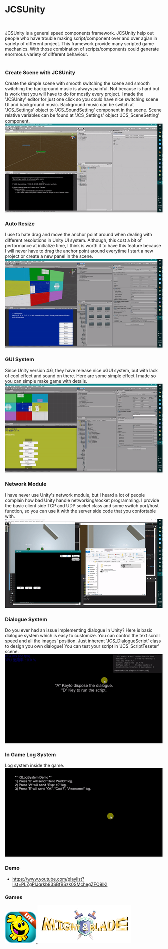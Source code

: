 # JCSUnity #
<br/>

JCSUnity is a general speed components framework. JCSUnity help out
people who have trouble making script/component over and over agian
in variety of different project. This framework provide many scripted
game mechanics. With those combination of scripts/components could
generate enormous variety of different behaviour. <br/><br/>

### Create Scene with JCSUnity ###
Create the simple scene with smooth switching the scene and smooth
switching the background music is always painful. Not because is
hard but is work that you will have to do for mostly every project. 
I made the 'JCSUnity' editor for just one click so you could have
nice switching scene UI and background music. Background music can
be switch at 'JCS_Settings' object to 'JCS_SoundSetting' component 
in the scene. Scene relative variables can be found at 'JCS_Settings' 
object 'JCS_SceneSetting' component.<br/>
<img src="./screen_shot/fast_create_scene.gif"/>

### Auto Resize ###
I use to hate drag and move the anchor point around when dealing
with different resolutions in Unity UI system. Although, this
cost a bit of performance at initialize time, I think is worth it to
have this feature because I will never have to drag the anchor point
around everytime I start a new project or create a new panel in the 
scene. <br/>
<img src="./screen_shot/auto_resize.gif"/>

### GUI System ###
Since Unity version 4.6, they have release nice uGUI system, but 
with lack of cool effect and sound on there. Here are some simple
effect I made so you can simple make game with details. <br/>
<img src="./screen_shot/GUI_system.gif"/>

### Network Module ###
I have never use Unity's network module, but I heard a lot of people
complain how bad Unity handle networking/socket programming. I provide
the basic client side TCP and UDP socket class and some switch 
port/host function, so you can use it with the server side code that 
you confortable with. <br/>
<img src="./screen_shot/network_module.gif"/>

### Dialogue System ###
Do you ever had an issue implementing dialogue in Unity? Here is basic
dialogue system which is easy to customize. You can control the text
scroll speed and all the images' position. Just inherent 'JCS_DialogueScript'
class to design you own dialogue! You can test your script in 'JCS_ScriptTeseter'
scene. <br/>
<img src="./screen_shot/dialogue_system.gif"/>

### In Game Log System ###
Log system inside the game. <br/>
<img src="./screen_shot/IGLog_system.gif"/>

### Demo ###
* https://www.youtube.com/playlist?list=PLZgPIJqrkb83SBfBSzk0SMchegZFO9lKI

### Games ###
<a href="https://play.google.com/store/apps/details?id=com.aau.jcs" target="_blank">
  <img src="./games/hemlock_logo.png" width="100" height="100"/>
</a>
<a href="https://www.youtube.com/watch?v=si_G0zIo0P0&feature=youtu.be" target="_blank">
  <img src="./games/might_&_blade_logo.png" width="300" height="120"/>
</a>
